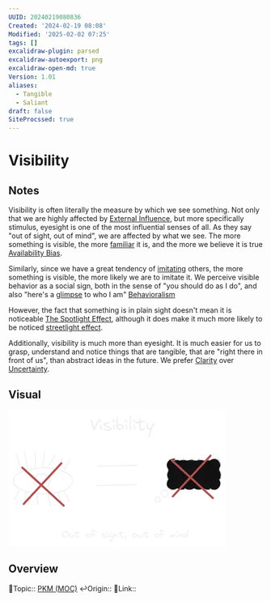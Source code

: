 ```yaml
---
UUID: 20240219080836
Created: '2024-02-19 08:08'
Modified: '2025-02-02 07:25'
tags: []
excalidraw-plugin: parsed
excalidraw-autoexport: png
excalidraw-open-md: true
Version: 1.01
aliases:
  - Tangible
  - Saliant
draft: false
SiteProcssed: true
---
```


# Visibility

## Notes

Visibility is often literally the measure by which we see something. Not only that we are highly affected by [External Influence](/notes/external-influence.md), but more specifically stimulus, eyesight is one of the most influential senses of all. As they say "out of sight, out of mind", we are affected by what we see. The more something is visible, the more [familiar](/notes/familiarity-bias.md) it is, and the more we believe it is true [Availability Bias](/notes/availability-bias.md).

Similarly, since we have a great tendency of [imitating](/notes/imitation.md) others, the more something is visible, the more likely we are to imitate it. We perceive visible behavior as a social sign, both in the sense of "you should do as I do", and also "here's a [glimpse](/notes/signaling.md) to who I am" [Behavioralism](/notes/behavioralism.md)

However, the fact that something is in plain sight doesn't mean it is noticeable [The Spotlight Effect](/notes/the-spotlight-effect.md), although it does make it much more likely to be noticed [streetlight effect](/notes/streetlight-effect.md).

Additionally, visibility is much more than eyesight. It is much easier for us to grasp, understand and notice things that are tangible, that are "right there in front of us", than abstract ideas in the future. We prefer [Clarity](/notes/clarity.md) over [Uncertainty](/notes/uncertainty.md).

## Visual

![Visibility.webp](/notes/visibility.webp)

## Overview
🔼Topic:: [PKM (MOC)](/mocs/pkm-moc.md)
↩️Origin::
🔗Link::

